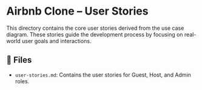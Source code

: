 # Airbnb Clone – User Stories

This directory contains the core user stories derived from the use case diagram. These stories guide the development process by focusing on real-world user goals and interactions.

## 📁 Files

- `user-stories.md`: Contains the user stories for Guest, Host, and Admin roles.
